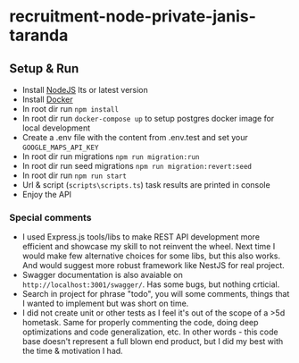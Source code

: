 # recruitment-node-private-janis-taranda

## Setup & Run

- Install [NodeJS](https://nodejs.org/en/) lts or latest version
- Install [Docker](https://www.docker.com/get-started/)
- In root dir run `npm install`
- In root dir run `docker-compose up` to setup postgres docker image for local development
- Create a .env file with the content from .env.test and set your `GOOGLE_MAPS_API_KEY`
- In root dir run migrations `npm run migration:run `
- In root dir run seed migrations `npm run migration:revert:seed`
- In root dir run `npm run start`
- Url & script (`scripts\scripts.ts`) task results are printed in console
- Enjoy the API

### Special comments

- I used Express.js tools/libs to make REST API development more efficient and showcase my skill to not reinvent the wheel. Next time I would make few alternative choices for some libs, but this also works. And would suggest more robust framework like NestJS for real project.
- Swagger documentation is also avaiable on `http://localhost:3001/swagger/`. Has some bugs, but nothing crticial.
- Search in project for phrase "todo", you will some comments, things that I wanted to implement but was short on time.
- I did not create unit or other tests as I feel it's out of the scope of a >5d hometask. Same for properly commenting the code, doing deep optimizations and code generalization, etc. In other words - this code base doesn't represent a full blown end product, but I did my best with the time & motivation I had.